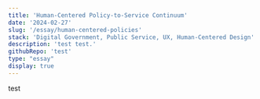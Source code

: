 ```yaml
---
title: 'Human-Centered Policy-to-Service Continuum'
date: '2024-02-27'
slug: '/essay/human-centered-policies'
stack: 'Digital Government, Public Service, UX, Human-Centered Design'
description: 'test test.'
githubRepo: 'test'
type: "essay"  
display: true
---
```


test
